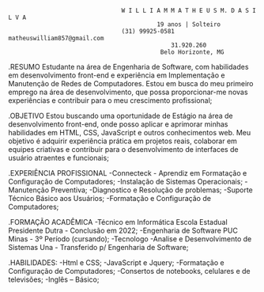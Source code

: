                                     W I L L I A M M A T H E U S M. D A S I L V A 
                                              19 anos | Solteiro
                                    (31) 99925-0581 matheuswilliam857@gmail.com
                                                  31.920.260
                                               Belo Horizonte, MG
.RESUMO
Estudante na área de Engenharia de Software, com habilidades em desenvolvimento front-end e experiência em 
Implementação e Manutenção de Redes de Computadores. Estou em busca do meu primeiro emprego na área de 
desenvolvimento, que possa proporcionar-me novas experiências e contribuir para o meu crescimento profissional;

.OBJETIVO
Estou buscando uma oportunidade de Estágio na área de desenvolvimento front-end, onde posso aplicar e aprimorar minhas 
habilidades em HTML, CSS, JavaScript e outros conhecimentos web. Meu objetivo é adquirir experiência prática em projetos 
reais, colaborar em equipes criativas e contribuir para o desenvolvimento de interfaces de usuário atraentes e funcionais;

.EXPERIÊNCIA PROFISSIONAL
-Connecteck - Aprendiz em Formatação e Configuração de Computadores;
-Instalação de Sistemas Operacionais;
-Manutenção Preventiva;
-Diagnostico e Resolução de problemas;
-Suporte Técnico Básico aos Usuários;
-Formatação e Configuração de Computadores;


.FORMAÇÃO ACADÊMICA
-Técnico em Informática Escola Estadual Presidente Dutra - Conclusão em 2022;
-Engenharia de Software
PUC Minas - 3º Período (cursando);
-Tecnologo -Analise e Desenvolvimento de Sistemas Una -
Transferido p/ Engenharia de Software;

.HABILIDADES:
-Html e CSS; 
-JavaScript e Jquery; 
-Formatação e Configuração de Computadores;
-Consertos de notebooks, celulares e de  televisões; 
-Inglês – Básico;
